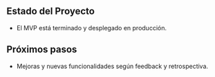## Estado del Proyecto
- El MVP está terminado y desplegado en producción.

## Próximos pasos
- Mejoras y nuevas funcionalidades según feedback y retrospectiva.
